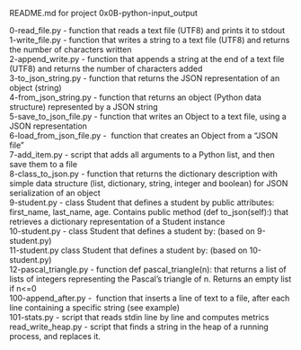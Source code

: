 README.md for project 0x0B-python-input_output

0-read_file.py - function that reads a text file (UTF8) and prints it to stdout\
1-write_file.py - function that writes a string to a text file (UTF8) and returns the number of characters written\
2-append_write.py - function that appends a string at the end of a text file (UTF8) and returns the number of characters added\
3-to_json_string.py - function that returns the JSON representation of an object (string)\
4-from_json_string.py - function that returns an object (Python data structure) represented by a JSON string\
5-save_to_json_file.py - function that writes an Object to a text file, using a JSON representation\
6-load_from_json_file.py -  function that creates an Object from a “JSON file”\
7-add_item.py - script that adds all arguments to a Python list, and then save them to a file\
8-class_to_json.py - function that returns the dictionary description with simple data structure (list, dictionary, string, integer and boolean) for JSON serialization of an object\
9-student.py - class Student that defines a student by public attributes: first_name, last_name, age. Contains public method (def to_json(self):) that retrieves a dictionary representation of a Student instance\
10-student.py - class Student that defines a student by: (based on 9-student.py)\
11-student.py class Student that defines a student by: (based on 10-student.py)\
12-pascal_triangle.py - function def pascal_triangle(n): that returns a list of lists of integers representing the Pascal’s triangle of n. Returns an empty list if n<=0\
100-append_after.py -  function that inserts a line of text to a file, after each line containing a specific string (see example)\
101-stats.py - script that reads stdin line by line and computes metrics\
read_write_heap.py - script that finds a string in the heap of a running process, and replaces it.
